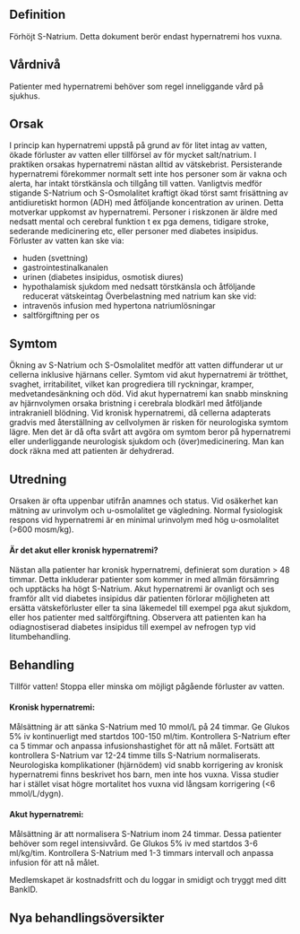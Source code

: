 ## Definition

Förhöjt S-Natrium.
Detta dokument berör endast hypernatremi hos vuxna.

## Vårdnivå

Patienter med hypernatremi behöver som regel inneliggande vård på sjukhus.

## Orsak

I princip kan hypernatremi uppstå på grund av för litet intag av vatten, ökade förluster av vatten eller tillförsel av för mycket salt/natrium.
I praktiken orsakas hypernatremi nästan alltid av vätskebrist.
Persisterande hypernatremi förekommer normalt sett inte hos personer som är vakna och alerta, har intakt törstkänsla och tillgång till vatten.
Vanligtvis medför stigande S-Natrium och S-Osmolalitet kraftigt ökad törst samt frisättning av antidiuretiskt hormon (ADH) med åtföljande koncentration av urinen. Detta motverkar uppkomst av hypernatremi.
Personer i riskzonen är äldre med nedsatt mental och cerebral funktion t ex pga demens, tidigare stroke, sederande medicinering etc, eller personer med diabetes insipidus.
Förluster av vatten kan ske via:
- huden (svettning)
- gastrointestinalkanalen
- urinen (diabetes insipidus, osmotisk diures)
- hypothalamisk sjukdom med nedsatt törstkänsla och åtföljande reducerat vätskeintag
Överbelastning med natrium kan ske vid:
- intravenös infusion med hypertona natriumlösningar
- saltförgiftning per os

## Symtom

Ökning av S-Natrium och S-Osmolalitet medför att vatten diffunderar ut ur cellerna inklusive hjärnans celler.
Symtom vid akut hypernatremi är trötthet, svaghet, irritabilitet, vilket kan progrediera till ryckningar, kramper, medvetandesänkning och död.
Vid akut hypernatremi kan snabb minskning av hjärnvolymen orsaka bristning i cerebrala blodkärl med åtföljande intrakraniell blödning.
Vid kronisk hypernatremi, då cellerna adapterats gradvis med återställning av cellvolymen är risken för neurologiska symtom lägre. Men det är då ofta svårt att avgöra om symtom beror på hypernatremi eller underliggande neurologisk sjukdom och (över)medicinering. Man kan dock räkna med att patienten är dehydrerad.

## Utredning

Orsaken är ofta uppenbar utifrån anamnes och status.
Vid osäkerhet kan mätning av urinvolym och u-osmolalitet ge vägledning. Normal fysiologisk respons vid hypernatremi är en minimal urinvolym med hög u-osmolalitet (>600 mosm/kg).

#### Är det akut eller kronisk hypernatremi?

Nästan alla patienter har kronisk hypernatremi, definierat som duration > 48 timmar. Detta inkluderar patienter som kommer in med allmän försämring och upptäcks ha högt S-Natrium.
Akut hypernatremi är ovanligt och ses framför allt vid diabetes insipidus där patienten förlorar möjligheten att ersätta vätskeförluster eller ta sina läkemedel till exempel pga akut sjukdom, eller hos patienter med saltförgiftning. Observera att patienten kan ha odiagnostiserad diabetes insipidus till exempel av nefrogen typ vid litumbehandling.

## Behandling

Tillför vatten!
Stoppa eller minska om möjligt pågående förluster av vatten.

#### Kronisk hypernatremi:

Målsättning är att sänka S-Natrium med 10 mmol/L på 24 timmar.
Ge Glukos 5% iv kontinuerligt med startdos 100-150 ml/tim.
Kontrollera S-Natrium efter ca 5 timmar och anpassa infusionshastighet för att nå målet.
Fortsätt att kontrollera S-Natrium var 12-24 timme tills S-Natrium normaliserats.
Neurologiska komplikationer (hjärnödem) vid snabb korrigering av kronisk hypernatremi finns beskrivet hos barn, men inte hos vuxna. Vissa studier har i stället visat högre mortalitet hos vuxna vid långsam korrigering (<6 mmol/L/dygn).

#### Akut hypernatremi:

Målsättning är att normalisera S-Natrium inom 24 timmar.
Dessa patienter behöver som regel intensivvård.
Ge Glukos 5% iv med startdos 3-6 ml/kg/tim.
Kontrollera S-Natrium med 1-3 timmars intervall och anpassa infusion för att nå målet.


Medlemskapet är kostnadsfritt och du loggar in smidigt och tryggt med ditt BankID.

## Nya behandlingsöversikter

